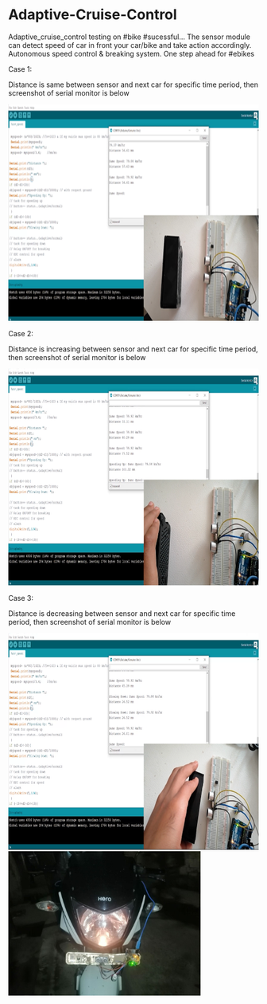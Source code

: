 # Adaptive-Cruise-Control
Adaptive_cruise_control testing on #bike #sucessful... The sensor module can detect speed of car in front your car/bike and take action accordingly. Autonomous speed control &amp; breaking system. One step ahead for #ebikes

Case 1: 

Distance is same between sensor and next car for specific time period, then screenshot of serial monitor is below


<img src="acc images/case1.png" height=435>

Case 2: 

Distance is increasing between sensor and next car for specific time period, then screenshot of serial monitor is below


<img src="acc images/case2.png" height=435>

Case 3: 

Distance is decreasing between sensor and next car for specific time period, then screenshot of serial monitor is below

<img src="acc images/case3.png" height=435>


<img src="acc images/adaptive cruice control.jpg" height=290>
